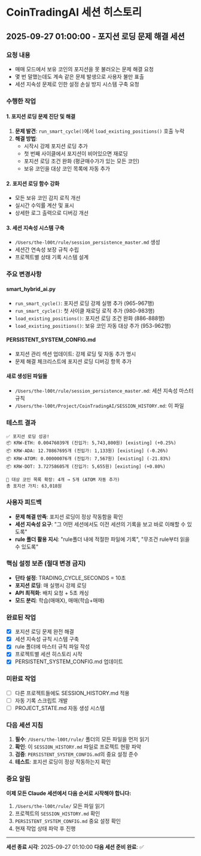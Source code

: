 # CoinTradingAI 세션 히스토리

## 2025-09-27 01:00:00 - 포지션 로딩 문제 해결 세션

### 요청 내용
- 매매 모드에서 보유 코인의 포지션을 못 불러오는 문제 해결 요청
- 몇 번 말했는데도 계속 같은 문제 발생으로 사용자 불만 표출
- 세션 지속성 문제로 인한 설정 손실 방지 시스템 구축 요청

### 수행한 작업

#### 1. 포지션 로딩 문제 진단 및 해결
1. **문제 발견**: `run_smart_cycle()`에서 `load_existing_positions()` 호출 누락
2. **해결 방법**:
   - 시작시 강제 포지션 로딩 추가
   - 첫 번째 사이클에서 포지션이 비어있으면 재로딩
   - 포지션 로딩 조건 완화 (평균매수가가 있는 모든 코인)
   - 보유 코인을 대상 코인 목록에 자동 추가

#### 2. 포지션 로딩 함수 강화
- 모든 보유 코인 감지 로직 개선
- 실시간 수익률 계산 및 표시
- 상세한 로그 출력으로 디버깅 개선

#### 3. 세션 지속성 시스템 구축
- `/Users/the-l00t/rule/session_persistence_master.md` 생성
- 세션간 연속성 보장 규칙 수립
- 프로젝트별 상태 기록 시스템 설계

### 주요 변경사항

#### smart_hybrid_ai.py
- `run_smart_cycle()`: 포지션 로딩 강제 실행 추가 (965-967행)
- `run_smart_cycle()`: 첫 사이클 재로딩 로직 추가 (980-983행)
- `load_existing_positions()`: 포지션 로딩 조건 완화 (886-888행)
- `load_existing_positions()`: 보유 코인 자동 대상 추가 (953-962행)

#### PERSISTENT_SYSTEM_CONFIG.md
- 포지션 관리 섹션 업데이트: 강제 로딩 및 자동 추가 명시
- 문제 해결 체크리스트에 포지션 로딩 디버깅 항목 추가

#### 새로 생성된 파일들
- `/Users/the-l00t/rule/session_persistence_master.md`: 세션 지속성 마스터 규칙
- `/Users/the-l00t/Project/CoinTradingAI/SESSION_HISTORY.md`: 이 파일

### 테스트 결과
```
✅ 포지션 로딩 성공!
📦 KRW-ETH: 0.00476039개 (진입가: 5,743,800원) [existing] (+0.25%)
📦 KRW-ADA: 12.70867695개 (진입가: 1,133원) [existing] (-0.26%)
📦 KRW-ATOM: 0.00000076개 (진입가: 7,567원) [existing] (-21.83%)
📦 KRW-DOT: 3.72758605개 (진입가: 5,655원) [existing] (+0.80%)

🎯 대상 코인 목록 확장: 4개 → 5개 (ATOM 자동 추가)
총 포지션 가치: 63,018원
```

### 사용자 피드백
- **문제 해결 만족**: 포지션 로딩이 정상 작동함을 확인
- **세션 지속성 요구**: "그 어떤 세션에서도 이전 세션의 기록을 보고 바로 이해할 수 있도록"
- **rule 폴더 활용 지시**: "rule폴더 내에 적절한 파일에 기록", "무조건 rule부터 읽을 수 있도록"

### 핵심 설정 보존 (절대 변경 금지)
- **단타 설정**: TRADING_CYCLE_SECONDS = 10초
- **포지션 로딩**: 매 실행시 강제 로딩
- **API 최적화**: 배치 요청 + 5초 캐싱
- **모드 분리**: 학습(매매X), 매매(학습+매매)

### 완료된 작업
- [x] 포지션 로딩 문제 완전 해결
- [x] 세션 지속성 규칙 시스템 구축
- [x] rule 폴더에 마스터 규칙 파일 작성
- [x] 프로젝트별 세션 히스토리 시작
- [x] PERSISTENT_SYSTEM_CONFIG.md 업데이트

### 미완료 작업
- [ ] 다른 프로젝트들에도 SESSION_HISTORY.md 적용
- [ ] 자동 기록 스크립트 개발
- [ ] PROJECT_STATE.md 자동 생성 시스템

### 다음 세션 지침
1. **필수**: `/Users/the-l00t/rule/` 폴더의 모든 파일을 먼저 읽기
2. **확인**: 이 `SESSION_HISTORY.md` 파일로 프로젝트 현황 파악
3. **검증**: `PERSISTENT_SYSTEM_CONFIG.md`의 중요 설정 준수
4. **테스트**: 포지션 로딩이 정상 작동하는지 확인

### 중요 알림
**이제 모든 Claude 세션에서 다음 순서로 시작해야 합니다:**
1. `/Users/the-l00t/rule/` 모든 파일 읽기
2. 프로젝트의 `SESSION_HISTORY.md` 확인
3. `PERSISTENT_SYSTEM_CONFIG.md` 중요 설정 확인
4. 현재 작업 상태 파악 후 진행

---

**세션 종료 시각**: 2025-09-27 01:10:00
**다음 세션 준비 완료**: ✅